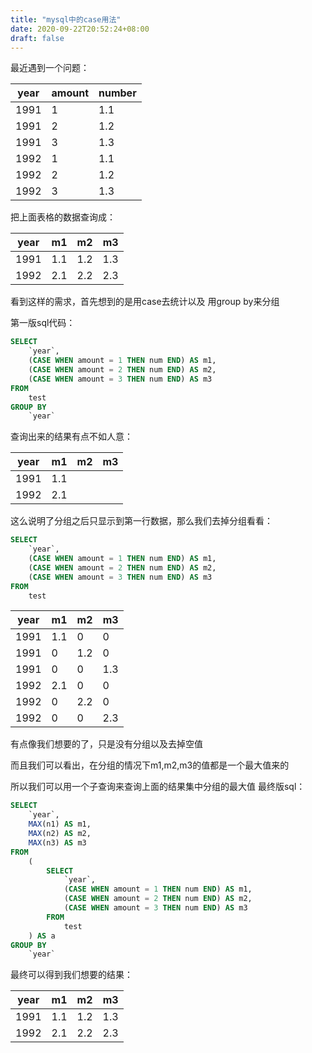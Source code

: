 ```yaml
---
title: "mysql中的case用法"
date: 2020-09-22T20:52:24+08:00
draft: false
---
```


最近遇到一个问题：

| year | amount | number |
|--- |--- |--- |
| 1991 | 1 | 1.1 |
| 1991 | 2 | 1.2 |
| 1991 | 3 | 1.3 |
| 1992 | 1 | 1.1 |
| 1992 | 2 | 1.2 |
| 1992 | 3 | 1.3 |

把上面表格的数据查询成：

| year | m1 | m2 | m3 |
|--- |--- |--- |--- |
| 1991 | 1.1 | 1.2 | 1.3 |
| 1992 | 2.1 | 2.2 | 2.3 |

看到这样的需求，首先想到的是用case去统计以及 用group by来分组

第一版sql代码：

```sql
SELECT
	`year`,
	(CASE WHEN amount = 1 THEN num END) AS m1,
	(CASE WHEN amount = 2 THEN num END) AS m2,
	(CASE WHEN amount = 3 THEN num END) AS m3
FROM
	test
GROUP BY
	`year`
```

查询出来的结果有点不如人意：

| year | m1 | m2 | m3 |
|--- |--- |--- |--- |
| 1991 | 1.1 |  |  |
| 1992 | 2.1 |  |  |

这么说明了分组之后只显示到第一行数据，那么我们去掉分组看看：

```sql
SELECT
	`year`,
	(CASE WHEN amount = 1 THEN num END) AS m1,
	(CASE WHEN amount = 2 THEN num END) AS m2,
	(CASE WHEN amount = 3 THEN num END) AS m3
FROM
	test
```

| year | m1 | m2 | m3 |
|--- |--- |--- |--- |
| 1991 | 1.1 | 0 | 0 |
| 1991 | 0 | 1.2 | 0 |
| 1991 | 0 | 0 | 1.3 |
| 1992 | 2.1 | 0 | 0 |
| 1992 | 0 | 2.2 | 0 |
| 1992 | 0 | 0 | 2.3 |

有点像我们想要的了，只是没有分组以及去掉空值

而且我们可以看出，在分组的情况下m1,m2,m3的值都是一个最大值来的

所以我们可以用一个子查询来查询上面的结果集中分组的最大值 最终版sql：

```sql
SELECT
	`year`,
	MAX(n1) AS m1,
	MAX(n2) AS m2,
	MAX(n3) AS m3
FROM
	(
		SELECT
			`year`,
			(CASE WHEN amount = 1 THEN num END) AS m1,
			(CASE WHEN amount = 2 THEN num END) AS m2,
			(CASE WHEN amount = 3 THEN num END) AS m3
		FROM
			test
	) AS a
GROUP BY
	`year`
```

最终可以得到我们想要的结果：

| year | m1 | m2 | m3 |
|--- |--- |--- |--- |
| 1991 | 1.1 | 1.2 | 1.3 |
| 1992 | 2.1 | 2.2 | 2.3 |